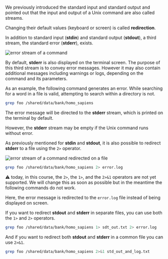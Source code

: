 <script>
import Execute from "$components/Execute.svelte";
</script>

We previously introduced the standard input and standard output and pointed out that the input and output of a Unix command are also called streams. 

Changing their default values (keyboard or screen) is called **redirection**.

In addition to standard input (**stdin**) and standard output (**stdout**), a third stream, the standard error (**stderr**), exists.

<img src="/data/linux_basics_session04/stream_in_out_err.png" style="max-width:100%" alt="error stream of a command">

By default, **stderr** is also displayed on the terminal screen. The purpose of this third stream is to convey error messages. However it may also contain additional messages including  warnings or logs, depending on the command and its parameters.

As an example, the following command generates an error. While searching for a word in a file is valid, attempting to search within a directory is not.

```bash
grep foo /shared/data/bank/homo_sapiens
```

The error message will be directed to the **stderr** stream, which is printed on the terminal by default.

However, the **stderr** stream may be empty if the Unix command runs without error.

As previously mentioned for **stdin** and **stdout**, it is also possible to redirect **stderr** to a file using the `2>` operator.

<img src="/data/linux_basics_session04/stream_in_outfile_errfile.png" style="max-width:100%" alt="error stream of a command redirected on a file">

```bash
grep foo /shared/data/bank/homo_sapiens 2> error.log
```

⚠️ today, in this course, the `2>`, the `1>`, and the `2>&1` operators are not yet supported. We will change this as soon as possible but in the meantime the following commands do not work.

Here, the error message is redirected to the `error.log` file instead of being displayed on screen.

If you want to redirect **stdout** and **stderr** in separate files, you can use both the `1>` and `2>` operators.

```bash
grep foo /shared/data/bank/homo_sapiens 1> sdt_out.txt 2> error.log
```

And if you want to redirect both **stdout** and **stderr** in a common file you can use `2>&1`.

```bash
grep foo /shared/data/bank/homo_sapiens 2>&1 std_out_and_log.txt
```
